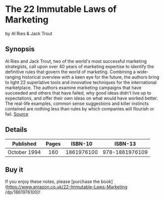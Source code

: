 # The 22 Immutable Laws of Marketing

by Al Ries & Jack Trout

## Synopsis
Al Ries and Jack Trout, two of the world's most successful marketing
strategists, call upon over 40 years of marketing expertise to identify the
definitive rules that govern the world of marketing. Combining a wide-ranging
historical overview with a keen eye for the future, the authors bring to light
22 superlative tools and innovative techniques for the international
marketplace. The authors examine marketing campaigns that have succeeded and
others that have failed, why good ideas didn't live up to expectations, and
offer their own ideas on what would have worked better. The real-life examples,
common sense suggestions and killer instincts contained are nothing less than
rules by which companies will flourish or fail.
[Source](https://www.amazon.co.uk/22-Immutable-Laws-Marketing/dp/1861976100)

## Details

| Published    | Pages | ISBN-10    | ISBN-13        |
|:------------:|:-----:|:----------:|:--------------:|
| October 1994 | 160   | 1861976100 | 978-1861976109 |

## Buy it
If you enjoy these notes, please
[purchase the book](https://www.amazon.co.uk/22-Immutable-Laws-Marketing
  /dp/1861976100)!
